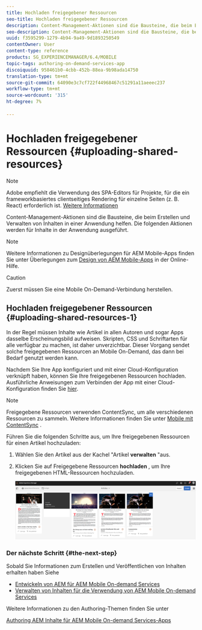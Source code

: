 ```yaml
---
title: Hochladen freigegebener Ressourcen
seo-title: Hochladen freigegebener Ressourcen
description: Content-Management-Aktionen sind die Bausteine, die beim Erstellen und Verwalten von Inhalten in einer Anwendung helfen. Folgen Sie dieser Seite, um mehr über das Hochladen freigegebener Ressourcen zu erfahren.
seo-description: Content-Management-Aktionen sind die Bausteine, die beim Erstellen und Verwalten von Inhalten in einer Anwendung helfen. Folgen Sie dieser Seite, um mehr über das Hochladen freigegebener Ressourcen zu erfahren.
uuid: f3595299-1279-4b94-9a49-9d1893250549
contentOwner: User
content-type: reference
products: SG_EXPERIENCEMANAGER/6.4/MOBILE
topic-tags: authoring-on-demand-services-app
discoiquuid: 958461b0-4cbb-452b-88ea-9b98ada14750
translation-type: tm+mt
source-git-commit: 64090e3c7cf722f44968467c51291a11aeeec237
workflow-type: tm+mt
source-wordcount: '315'
ht-degree: 7%

---
```



# Hochladen freigegebener Ressourcen {#uploading-shared-resources}

>[!NOTE]
>
>Adobe empfiehlt die Verwendung des SPA-Editors für Projekte, für die ein frameworkbasiertes clientseitiges Rendering für einzelne Seiten (z. B. React) erforderlich ist. [Weitere Informationen](/help/sites-developing/spa-overview.md)

Content-Management-Aktionen sind die Bausteine, die beim Erstellen und Verwalten von Inhalten in einer Anwendung helfen. Die folgenden Aktionen werden für Inhalte in der Anwendung ausgeführt.

>[!NOTE]
>
>Weitere Informationen zu Designüberlegungen für AEM Mobile-Apps finden Sie unter Überlegungen zum [Design von AEM Mobile-Apps](https://helpx.adobe.com/digital-publishing-solution/help/design-app.html) in der Online-Hilfe.

>[!CAUTION]
>
>Zuerst müssen Sie eine Mobile On-Demand-Verbindung herstellen.

## Hochladen freigegebener Ressourcen {#uploading-shared-resources-1}

In der Regel müssen Inhalte wie Artikel in allen Autoren und sogar Apps dasselbe Erscheinungsbild aufweisen. Skripten, CSS und Schriftarten für alle verfügbar zu machen, ist daher unverzichtbar. Dieser Vorgang sendet solche freigegebenen Ressourcen an Mobile On-Demand, das dann bei Bedarf genutzt werden kann.

Nachdem Sie Ihre App konfiguriert und mit einer Cloud-Konfiguration verknüpft haben, können Sie Ihre freigegebenen Ressourcen hochladen. Ausführliche Anweisungen zum Verbinden der App mit einer Cloud-Konfiguration finden Sie [hier](/help/mobile/mobile-apps-ondemand-application-create-configure-action.md).

>[!NOTE]
>
>Freigegebene Ressourcen verwenden ContentSync, um alle verschiedenen Ressourcen zu sammeln. Weitere Informationen finden Sie unter [Mobile mit ContentSync](/help/mobile/mobile-ondemand-contentsync.md) .

Führen Sie die folgenden Schritte aus, um Ihre freigegebenen Ressourcen für einen Artikel hochzuladen:

1. Wählen Sie den Artikel aus der Kachel &quot;Artikel **verwalten** &quot;aus.
1. Klicken Sie auf Freigegebene Ressourcen **hochladen** , um Ihre freigegebenen HTML-Ressourcen hochzuladen.

   ![chlimage_1-133](assets/chlimage_1-133.png)

### Der nächste Schritt {#the-next-step}

Sobald Sie Informationen zum Erstellen und Veröffentlichen von Inhalten erhalten haben Siehe

* [Entwickeln von AEM für AEM Mobile On-demand Services](/help/mobile/aem-mobile-on-demand.md)
* [Verwalten von Inhalten für die Verwendung von AEM Mobile On-demand Services](/help/mobile/aem-mobile.md)

Weitere Informationen zu den Authoring-Themen finden Sie unter

[Authoring AEM Inhalte für AEM Mobile On-demand Services-Apps](/help/mobile/mobile-apps-ondemand.md)
